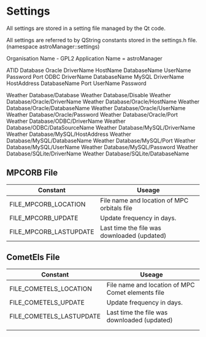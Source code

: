 Settings
========

All settings are stored in a setting file managed by the Qt code.

All settings are referred to by QString constants stored in the settings.h file. (namespace astroManager::settings)

Organisation Name - GPL2
Application Name = astroManager

ATID Database
	Oracle
		DriverName
		HostName
		DatabaseName
		UserName
		Password
		Port
	ODBC
		DriverName
		DatabaseName
	MySQL
		DriverName
		HostAddress
		DatabaseName
		Port
		UserName
		Password

Weather Database/Database
Weather Database/Disable
Weather Database/Oracle/DriverName
Weather Database/Oracle/HostName
Weather Database/Oracle/DatabaseName
Weather Database/Oracle/UserName
Weather Database/Oracle/Password
Weather Database/Oracle/Port
Weather Database/ODBC/DriverName
Weather Database/ODBC/DataSourceName
Weather Database/MySQL/DriverName
Weather Database/MySQL/HostAddress
Weather Database/MySQL/DatabaseName
Weather Database/MySQL/Port
Weather Database/MySQL/UserName
Weather Database/MySQL/Password
Weather Database/SQLite/DriverName
Weather Database/SQLite/DatabaseName

MPCORB File
-----------

| Constant               | Useage                                      |
|------------------------|---------------------------------------------|
| FILE_MPCORB_LOCATION   | File name and location of MPC orbitals file |
| FILE_MPCORB_UPDATE     | Update frequency in days.                   |
| FILE_MPCORB_LASTUPDATE | Last time the file was downloaded (updated) |

CometEls File
-------------

| Constant                 | Useage                                            |
|--------------------------|---------------------------------------------------|
| FILE_COMETELS_LOCATION   | File name and location of MPC Comet elements file |
| FILE_COMETELS_UPDATE     | Update frequency in days.                         |
| FILE_COMETELS_LASTUPDATE | Last time the file was downloaded (updated)       |
|                          |                                                   |
|                          |                                                   |
